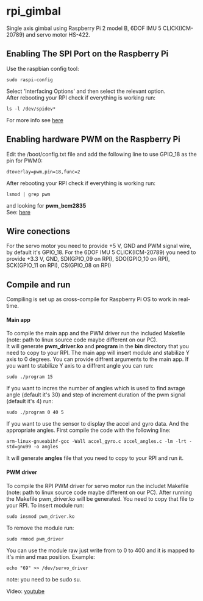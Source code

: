 # rpi_gimbal
Single axis gimbal using Raspberry Pi 2 model B, 6DOF IMU 5 CLICK(ICM-20789) and servo motor HS-422.  

## Enabling The SPI Port on the Raspberry Pi
Use the raspbian config tool: 

    sudo raspi-config  
    
Select 'Interfacing Options' and then select the relevant option.   
After rebooting your RPI check if everything is working run:

    ls -l /dev/spidev*

For more info see [here](https://pimylifeup.com/raspberry-pi-spi/)

## Enabling hardware PWM on the Raspberry Pi
Edit the /boot/config.txt file and add the following line to use GPIO_18 as the pin for PWM0:

    dtoverlay=pwm,pin=18,func=2

After rebooting your RPI check if everything is working run:

    lsmod | grep pwm 

and looking for **pwm_bcm2835**  
See: [here](https://github.com/dotnet/iot/blob/main/Documentation/raspi-pwm.md#:~:text=IOException%3A%20Permission%20denied-,Enabling%20hardware%20PWM,-In%20order%20to)

## Wire conections
For the servo motor you need to provide +5 V, GND and PWM signal wire, by default it's GPIO_18.
For the 6DOF IMU 5 CLICK(ICM-20789) you need to provide +3.3 V, GND, SDI(GPIO_09 on RPI), SDO(GPIO_10 on RPI), SCK(GPIO_11 on RPI), CS(GPIO_08 on RPI)


## Compile and run
Compiling is set up as cross-compile for Raspberry Pi OS to work in real-time.   

#### Main app
To compile the main app and the PWM driver run the included Makefile (note: path to linux source code maybe different on our PC).  
It will generate **pwm_driver.ko** and **program** in the **bin** directory that you need to copy to your RPI. The main app will insert module and stabilize Y axis to 0 degrees. You can provide diffrent arguments to the main app. If you want to stabilize Y axis to a diffrent angle you can run:

    sudo ./program 15


If you want to incres the number of angles which is used to find avrage angle (default it's 30) and step of increment duration of the pwm signal (default it's 4) run:

    sudo ./program 0 40 5


If you want to use the sensor to display the accel and gyro data. And the appropriate angles. First compile the code with the following line:

    arm-linux-gnueabihf-gcc -Wall accel_gyro.c accel_angles.c -lm -lrt -std=gnu99 -o angles

It will generate **angles** file that you need to copy to your RPI and run it.

#### PWM driver
To compile the RPI PWM driver for servo motor run the includet Makefile (note: path to linux source code maybe different on our PC). After running the Makefile  pwm_driver.ko will be generated. You need to copy that file to your RPI. To insert module run:

    sudo insmod pwm_driver.ko

To remove the module run:

    sudo rmmod pwm_driver

You can use the module raw just write from to 0 to 400 and it is mapped to it's min and max position. Example:

    echo "69" >> /dev/servo_driver

note: you need to be sudo su.  

Video: [youtube](https://youtube.com/shorts/2qDpeQ6-New?feature=share)
